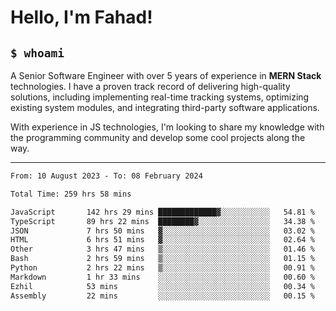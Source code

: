 <h1>Hello, I'm Fahad!</h1>

<h2><code>$ whoami</code></h2>

A Senior Software Engineer with over 5 years of experience in **MERN Stack** technologies. I have a proven track record of delivering high-quality solutions, including implementing real-time tracking systems, optimizing existing system modules, and integrating third-party software applications.

With experience in JS technologies, I'm looking to share my knowledge with the programming community and develop some cool projects along the way.

---

<!--START_SECTION:waka-->

```txt
From: 10 August 2023 - To: 08 February 2024

Total Time: 259 hrs 58 mins

JavaScript       142 hrs 29 mins █████████████▓░░░░░░░░░░░   54.81 %
TypeScript       89 hrs 22 mins  ████████▓░░░░░░░░░░░░░░░░   34.38 %
JSON             7 hrs 50 mins   ▓░░░░░░░░░░░░░░░░░░░░░░░░   03.02 %
HTML             6 hrs 51 mins   ▓░░░░░░░░░░░░░░░░░░░░░░░░   02.64 %
Other            3 hrs 47 mins   ▒░░░░░░░░░░░░░░░░░░░░░░░░   01.46 %
Bash             2 hrs 59 mins   ▒░░░░░░░░░░░░░░░░░░░░░░░░   01.15 %
Python           2 hrs 22 mins   ▒░░░░░░░░░░░░░░░░░░░░░░░░   00.91 %
Markdown         1 hr 33 mins    ░░░░░░░░░░░░░░░░░░░░░░░░░   00.60 %
Ezhil            53 mins         ░░░░░░░░░░░░░░░░░░░░░░░░░   00.34 %
Assembly         22 mins         ░░░░░░░░░░░░░░░░░░░░░░░░░   00.15 %
```

<!--END_SECTION:waka-->

<!--
**heyFahad/heyFahad** is a ✨ _special_ ✨ repository because its `README.md` (this file) appears on your GitHub profile.

Here are some ideas to get you started:

- 🔭 I’m currently working on ...
- 🌱 I’m currently learning ...
- 👯 I’m looking to collaborate on ...
- 🤔 I’m looking for help with ...
- 💬 Ask me about ...
- 📫 How to reach me: ...
- 😄 Pronouns: ...
- ⚡ Fun fact: ...
-->

